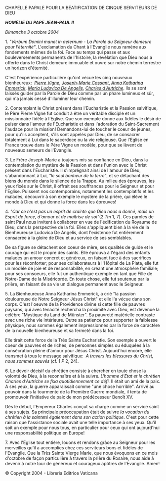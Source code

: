 CHAPELLE PAPALE POUR LA BÉATIFICATION DE CINQUE SERVITEURS DE DIEU

***HOMÉLIE*** ***DU PAPE JEAN-PAUL II***

*Dimanche 3 octobre 2004*

1. *"Verbum Domini manet in aeternum - La Parole du Seigneur demeure pour l'éternité"*. L'exclamation du Chant à l'Evangile nous ramène aux fondements mêmes de la foi. Face au temps qui passe et aux bouleversements permanents de l'histoire, la révélation que Dieu nous a offerte dans le Christ demeure immuable et ouvre sur notre chemin terrestre un horizon d'éternité.

C'est l'expérience particulière qu'ont vécue les cinq nouveaux bienheureux:  *[Pierre Vigne](http://www.vatican.va/news_services/liturgy/saints/ns_lit_doc_20041003_vigne_fr.html)*, *[Joseph-Marie Cassant](http://www.vatican.va/news_services/liturgy/saints/ns_lit_doc_20041003_cassant_fr.html)*, *[Anna Katharina Emmerick](http://www.vatican.va/news_services/liturgy/saints/ns_lit_doc_20041003_emmerick_fr.html)*, *[Maria Ludovica De Angelis](http://www.vatican.va/news_services/liturgy/saints/ns_lit_doc_20041003_de-angelis_fr.html)*, *[Charles d'Autriche](http://www.vatican.va/news_services/liturgy/saints/ns_lit_doc_20041003_charles-austria_fr.html)*. Ils se sont laissés guider par la Parole de Dieu comme par un phare lumineux et sûr, qui n'a jamais cessé d'illuminer leur chemin.

2. Contemplant le Christ présent dans l'Eucharistie et la Passion salvifique, le Père Pierre Vigne fut conduit à être un véritable disciple et un missionnaire fidèle à l'Eglise. Que son exemple donne aux fidèles le désir de puiser dans l'amour de l'Eucharistie et dans l'adoration du Saint-Sacrement l'audace pour la mission! Demandons-lui de toucher le coeur de jeunes, pour qu'ils acceptent, s'ils sont appelés par Dieu, de se consacrer totalement à Lui dans le sacerdoce ou la vie religieuse. Que l'Eglise en France trouve dans le Père Vigne un modèle, pour que se lèvent de nouveaux semeurs de l'Evangile.

3. Le Frère Joseph-Marie a toujours mis sa confiance en Dieu, dans la contemplation du mystère de la Passion et dans l'union avec le Christ présent dans l'Eucharistie. Il s'imprégnait ainsi de l'amour de Dieu, s'abandonnant à Lui, *"le seul bonheur de la terre"*, et se détachant des biens du monde dans le silence de la Trappe. Au milieu des épreuves, les yeux fixés sur le Christ, il offrait ses souffrances pour le Seigneur et pour l'Eglise. Puissent nos contemporains, notamment les contemplatifs et les malades, découvrir à son exemple le mystère de la prière, qui élève le monde à Dieu et qui donne la force dans les épreuves!

4. *"Car ce n'est pas un esprit de crainte que Dieu nous a donné, mais un Esprit de force, d'amour et de maîtrise de soi"*(2 *Tm* 1, 7). Ces paroles de saint Paul nous invitent à collaborer en vue de l'édification du Royaume de Dieu, dans la perspective de la foi. Elles s'appliquent bien à la vie de la Bienheureuse Ludovica De Angelis, dont l'existence fut entièrement consacrée à la gloire de Dieu et au service de ses semblables.

De sa figure se détachent son coeur de mère, ses qualités de guide et le courage qui est le propre des saints. Elle éprouva à l'égard des enfants malades un amour concret et généreux, en faisant face à des sacrifices pour les réconforter; pour ses collaborateurs à l'Hôpital de La Plata, elle fut un modèle de joie et de responsabilité, en créant une atmosphère familiale; pour ses consoeurs, elle fut un authentique exemple en tant que Fille de Notre-Dame de la Miséricorde. En toute chose, elle fut soutenue par la prière, en faisant de sa vie un dialogue permanent avec le Seigneur.

5. La Bienheureuse Anna Katharina Emmerick, a crié "la passion douloureuse de Notre Seigneur Jésus Christ" et elle l'a vécue dans son corps. C'est l'oeuvre de la Providence divine si cette fille de pauvres paysans, qui avec tenacité rechercha la proximité avec Dieu, est devenue la célèbre "Mystique du Land de Münster". Sa pauvreté matérielle contraste avec une riche vie intérieure. Outre sa patience pour supporter la faiblesse physique, nous sommes également impressionnés par la force de caractère de la nouvelle bienheureuse et sa fermeté dans la foi.

Elle tirait cette force de la Très Sainte Eucharistie. Son exemple a ouvert le coeur de pauvres et de riches, de personnes simples ou éduquées à la consécration pleine d'amour pour Jésus Christ. Aujourd'hui encore, elle transmet à tous le message salvifique:  *A travers les blessures du Christ, nous sommes sauvés* (cf. 1 *P* 2, 24).

6. Le devoir décisif du chrétien consiste à chercher en toute chose la volonté de Dieu, à la reconnaître et à la suivre. *L'homme d'Etat et le chrétien Charles d'Autriche se fixa quotidiennement ce défi.* Il était un ami de la paix. A ses yeux, la guerre apparaissait comme "une chose horrible". Arrivé au pouvoir dans la tourmente de la Première Guerre mondiale, il tenta de promouvoir l'initiative de paix de mon prédécesseur Benoît XV.

Dès le début, l'Empereur Charles conçut sa charge comme un service saint à ses sujets. Sa principale préoccupation était de suivre *la vocation du chrétien à la sainteté également dans son action politique*. C'est pour cette raison que l'assistance sociale avait une telle importance à ses yeux. Qu'il soit un exemple pour nous tous, en particulier pour ceux qui ont aujourd'hui une responsabilité politique en Europe!

7. Avec l'Eglise tout entière, louons et rendons grâce au Seigneur pour les merveilles qu'il a accomplies chez ces serviteurs bons et fidèles de l'Evangile. Que la Très Sainte Vierge Marie, que nous évoquons en ce mois d'octobre de façon particulière à travers la prière du Rosaire, nous aide à devenir à notre tour de généreux et courageux apôtres de l'Evangile. Amen!

© Copyright 2004 - Libreria Editrice Vaticana
